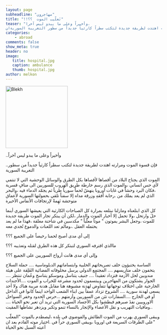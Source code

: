 ```yaml
---
layout: page
subheadline: "مهاجرون"
title: "!!تَعلّيب الموت  ؟؟"
teaser: "وأخيراً وعلى ما يبدو ليس آخرا.
فإن قسوة الموت ومرارته اهتدت لطريقة جديدة لتكتب سطراً كارثياً جديداً من سطور التغريبة السوريةان"
categories:
    - abroad
comments: false
show_meta: true
header: no
image:
   title: hospital.jpg
   caption: ambulance
   thumb: hospital.jpg
author: melkon
---
```

<img src="{{ site.url }}/images/abdlkareem-blekh-2.jpg" alt="Blekh" style="width: 200px;"/>

..وأخيراً وعلى ما يبدو ليس آخراً

..فإن قسوة الموت ومرارته اهتدت لطريقة جديدة لتكتب سطراً كارثياً جديداً من سطور التغريبة السورية

الموت الذي يجتاح البلاد من أقصاها لأقصاها بكل الطرق والوسائل الوحشية التي لا تنتمي لأي حس انساني ،والموت الذي رسم خارطة طريق الهروب للسوريين الى منافٍ قسرية ،فكان البرد وحشاً في غابات أوروبا ينهشُ لحماً سورياً طرياً ثم يجمّد الدماء فيه ،والبحر الذي لم يعد يملك من .رحابة أفقهِ وزرقة مداه إلا سفناً تلقي بحمولتها السورية لأعماق متوحشة نَهِمةْ لإرتجافات الأنفاس الأخيرة

كل الذي ابتلعناه ومازلنا نبتلعه بمرارة كل الصباحات الكارثية التي يعيشها السوري أينما حلَ وارتحل ،ولا تحمل إلا أخبار الموت والدمار ،لكن أن يبتكر تجار الموت طريقة جديدة للموت ،وجعل البشر يموتون " موتاً معلّباً " مكدسين في شاحنة مغلقة ،فهذا ما لم يعد يحتمله العقل .،ومالم تعد اللعنات والدموع تُجدي معه

إلى أي مدى أصبح لحمنا رخيصاً على الجميع ؟؟؟

ماالذي اقترفه السوري لتبتكر كل هذه الطرق لقتله وتعذيبه ؟؟؟

وإلى أي مدى هانت أرواح السوريين على الجميع ؟؟؟

الساسة يختبؤون خلف تصريحاتهم الخلبية وابتساماتهم الدبلوماسية .... حملة السلاح يتخفون خلف متاريسهم .... المجتمع الدولي يرسل مخلوقاته الفضائية القَلِقة على هيئة مندوبين لحل الأزمة فتزداد تعقيداً .... جنيف يتناسل وموسكو يتناسخ وعُمان تنتظر .... الجوار يشتكون من المهاجرين ويبتسمون لحدود مشرعة للخراب و الموت ....الأجندات الخارجية على اختلاف توجهاتها تتفاوض لهدنة مشبوهة هنا مقابل هدنة مريبة هناك ولا أحد يسعى لهدنة سورية .... الشروخ تزداد عمقاً بين ابناء الشعب الواحد اينما كانوا في الداخل أو في الخارج ....السفارات تئن من السوريين وأزمتهم ...حرس الحدود وخفر السواحل الاوروبيين نفذَ صبرهم فبطشوا بكل الأجساد السورية التي تريد أن تعبر نحو الحياة .... ..ومافيات التهريب و نقل الأعضاء والإتجار بالنساء تنمو وتكبر ويزدهر نشاطها المقيت

ويبقى السوري يهرب من الموت الطائش والفوضوي في بلده ،ليصطدم بالموت "المعلّب "على الطرقات السريعة في اوروبا ،ويبقى السوري حراً في .اختيار موته القادم بعد ان أعيته السبل نحو الحياة
